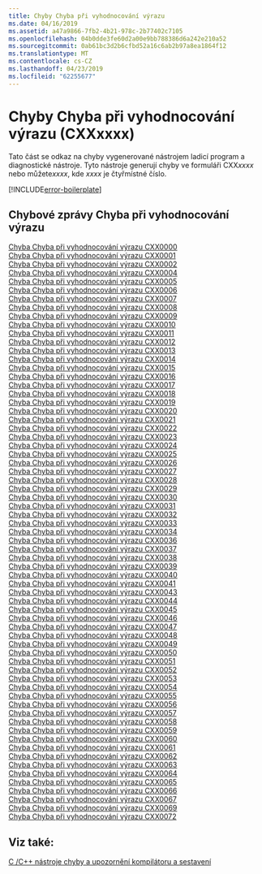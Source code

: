 ```yaml
---
title: Chyby Chyba při vyhodnocování výrazu
ms.date: 04/16/2019
ms.assetid: a47a9866-7fb2-4b21-978c-2b77402c7105
ms.openlocfilehash: 04b0dde3fe60d2a00e9bb788386d6a242e210a52
ms.sourcegitcommit: 0ab61bc3d2b6cfbd52a16c6ab2b97a8ea1864f12
ms.translationtype: MT
ms.contentlocale: cs-CZ
ms.lasthandoff: 04/23/2019
ms.locfileid: "62255677"
---
```

# <a name="expression-evaluator-errors-cxxxxxx"></a>Chyby Chyba při vyhodnocování výrazu (CXXxxxx)

Tato část se odkaz na chyby vygenerované nástrojem ladicí program a diagnostické nástroje. Tyto nástroje generují chyby ve formuláři CXX*xxxx* nebo můžete*xxxx*, kde *xxxx* je čtyřmístné číslo.

[!INCLUDE[error-boilerplate](../../error-messages/includes/error-boilerplate.md)]

## <a name="expression-evaluator-error-messages"></a>Chybové zprávy Chyba při vyhodnocování výrazu

[Chyba Chyba při vyhodnocování výrazu CXX0000](expression-evaluator-error-cxx0000.md) \
[Chyba Chyba při vyhodnocování výrazu CXX0001](expression-evaluator-error-cxx0001.md) \
[Chyba Chyba při vyhodnocování výrazu CXX0002](expression-evaluator-error-cxx0002.md) \
[Chyba Chyba při vyhodnocování výrazu CXX0004](expression-evaluator-error-cxx0004.md) \
[Chyba Chyba při vyhodnocování výrazu CXX0005](expression-evaluator-error-cxx0005.md) \
[Chyba Chyba při vyhodnocování výrazu CXX0006](expression-evaluator-error-cxx0006.md) \
[Chyba Chyba při vyhodnocování výrazu CXX0007](expression-evaluator-error-cxx0007.md) \
[Chyba Chyba při vyhodnocování výrazu CXX0008](expression-evaluator-error-cxx0008.md) \
[Chyba Chyba při vyhodnocování výrazu CXX0009](expression-evaluator-error-cxx0009.md) \
[Chyba Chyba při vyhodnocování výrazu CXX0010](expression-evaluator-error-cxx0010.md) \
[Chyba Chyba při vyhodnocování výrazu CXX0011](expression-evaluator-error-cxx0011.md) \
[Chyba Chyba při vyhodnocování výrazu CXX0012](expression-evaluator-error-cxx0012.md) \
[Chyba Chyba při vyhodnocování výrazu CXX0013](expression-evaluator-error-cxx0013.md) \
[Chyba Chyba při vyhodnocování výrazu CXX0014](expression-evaluator-error-cxx0014.md) \
[Chyba Chyba při vyhodnocování výrazu CXX0015](expression-evaluator-error-cxx0015.md) \
[Chyba Chyba při vyhodnocování výrazu CXX0016](expression-evaluator-error-cxx0016.md) \
[Chyba Chyba při vyhodnocování výrazu CXX0017](expression-evaluator-error-cxx0017.md) \
[Chyba Chyba při vyhodnocování výrazu CXX0018](expression-evaluator-error-cxx0018.md) \
[Chyba Chyba při vyhodnocování výrazu CXX0019](expression-evaluator-error-cxx0019.md) \
[Chyba Chyba při vyhodnocování výrazu CXX0020](expression-evaluator-error-cxx0020.md) \
[Chyba Chyba při vyhodnocování výrazu CXX0021](expression-evaluator-error-cxx0021.md) \
[Chyba Chyba při vyhodnocování výrazu CXX0022](expression-evaluator-error-cxx0022.md) \
[Chyba Chyba při vyhodnocování výrazu CXX0023](expression-evaluator-error-cxx0023.md) \
[Chyba Chyba při vyhodnocování výrazu CXX0024](expression-evaluator-error-cxx0024.md) \
[Chyba Chyba při vyhodnocování výrazu CXX0025](expression-evaluator-error-cxx0025.md) \
[Chyba Chyba při vyhodnocování výrazu CXX0026](expression-evaluator-error-cxx0026.md) \
[Chyba Chyba při vyhodnocování výrazu CXX0027](expression-evaluator-error-cxx0027.md) \
[Chyba Chyba při vyhodnocování výrazu CXX0028](expression-evaluator-error-cxx0028.md) \
[Chyba Chyba při vyhodnocování výrazu CXX0029](expression-evaluator-error-cxx0029.md) \
[Chyba Chyba při vyhodnocování výrazu CXX0030](expression-evaluator-error-cxx0030.md) \
[Chyba Chyba při vyhodnocování výrazu CXX0031](expression-evaluator-error-cxx0031.md) \
[Chyba Chyba při vyhodnocování výrazu CXX0032](expression-evaluator-error-cxx0032.md) \
[Chyba Chyba při vyhodnocování výrazu CXX0033](expression-evaluator-error-cxx0033.md) \
[Chyba Chyba při vyhodnocování výrazu CXX0034](expression-evaluator-error-cxx0034.md) \
[Chyba Chyba při vyhodnocování výrazu CXX0036](expression-evaluator-error-cxx0036.md) \
[Chyba Chyba při vyhodnocování výrazu CXX0037](expression-evaluator-error-cxx0037.md) \
[Chyba Chyba při vyhodnocování výrazu CXX0038](expression-evaluator-error-cxx0038.md) \
[Chyba Chyba při vyhodnocování výrazu CXX0039](expression-evaluator-error-cxx0039.md) \
[Chyba Chyba při vyhodnocování výrazu CXX0040](expression-evaluator-error-cxx0040.md) \
[Chyba Chyba při vyhodnocování výrazu CXX0041](expression-evaluator-error-cxx0041.md) \
[Chyba Chyba při vyhodnocování výrazu CXX0043](expression-evaluator-error-cxx0043.md) \
[Chyba Chyba při vyhodnocování výrazu CXX0044](expression-evaluator-error-cxx0044.md) \
[Chyba Chyba při vyhodnocování výrazu CXX0045](expression-evaluator-error-cxx0045.md) \
[Chyba Chyba při vyhodnocování výrazu CXX0046](expression-evaluator-error-cxx0046.md) \
[Chyba Chyba při vyhodnocování výrazu CXX0047](expression-evaluator-error-cxx0047.md) \
[Chyba Chyba při vyhodnocování výrazu CXX0048](expression-evaluator-error-cxx0048.md) \
[Chyba Chyba při vyhodnocování výrazu CXX0049](expression-evaluator-error-cxx0049.md) \
[Chyba Chyba při vyhodnocování výrazu CXX0050](expression-evaluator-error-cxx0050.md) \
[Chyba Chyba při vyhodnocování výrazu CXX0051](expression-evaluator-error-cxx0051.md) \
[Chyba Chyba při vyhodnocování výrazu CXX0052](expression-evaluator-error-cxx0052.md) \
[Chyba Chyba při vyhodnocování výrazu CXX0053](expression-evaluator-error-cxx0053.md) \
[Chyba Chyba při vyhodnocování výrazu CXX0054](expression-evaluator-error-cxx0054.md) \
[Chyba Chyba při vyhodnocování výrazu CXX0055](expression-evaluator-error-cxx0055.md) \
[Chyba Chyba při vyhodnocování výrazu CXX0056](expression-evaluator-error-cxx0056.md) \
[Chyba Chyba při vyhodnocování výrazu CXX0057](expression-evaluator-error-cxx0057.md) \
[Chyba Chyba při vyhodnocování výrazu CXX0058](expression-evaluator-error-cxx0058.md) \
[Chyba Chyba při vyhodnocování výrazu CXX0059](expression-evaluator-error-cxx0059.md) \
[Chyba Chyba při vyhodnocování výrazu CXX0060](expression-evaluator-error-cxx0060.md) \
[Chyba Chyba při vyhodnocování výrazu CXX0061](expression-evaluator-error-cxx0061.md) \
[Chyba Chyba při vyhodnocování výrazu CXX0062](expression-evaluator-error-cxx0062.md) \
[Chyba Chyba při vyhodnocování výrazu CXX0063](expression-evaluator-error-cxx0063.md) \
[Chyba Chyba při vyhodnocování výrazu CXX0064](expression-evaluator-error-cxx0064.md) \
[Chyba Chyba při vyhodnocování výrazu CXX0065](expression-evaluator-error-cxx0065.md) \
[Chyba Chyba při vyhodnocování výrazu CXX0066](expression-evaluator-error-cxx0066.md) \
[Chyba Chyba při vyhodnocování výrazu CXX0067](expression-evaluator-error-cxx0067.md) \
[Chyba Chyba při vyhodnocování výrazu CXX0069](expression-evaluator-error-cxx0069.md) \
[Chyba Chyba při vyhodnocování výrazu CXX0072](expression-evaluator-error-cxx0072.md)

## <a name="see-also"></a>Viz také:

[C /C++ nástroje chyby a upozornění kompilátoru a sestavení](../compiler-errors-1/c-cpp-build-errors.md)
